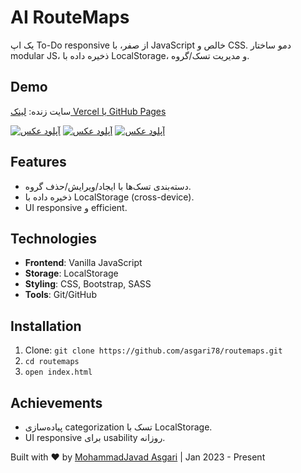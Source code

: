 # AI RouteMaps

یک اپ To-Do responsive از صفر، با JavaScript خالص و CSS. دمو ساختار modular JS، ذخیره داده با LocalStorage، و مدیریت تسک/گروه.

## Demo
سایت زنده: [لینک Vercel یا GitHub Pages](https://routemaps-424m.vercel.app)  


<a href="https://uupload.ir/view/screenshotrout1_kvf8.png" target="_blank"><img src="https://s6.uupload.ir/files/screenshotrout1_kvf8_thumb.png" border="0" alt="آپلود عکس" /></a>
<a href="https://uupload.ir/view/screenshotrout2_uy9.png" target="_blank"><img src="https://s6.uupload.ir/files/screenshotrout2_uy9_thumb.png" border="0" alt="آپلود عکس" /></a>
<a href="https://uupload.ir/view/screenshotrout3_xr6t.png" target="_blank"><img src="https://s6.uupload.ir/files/screenshotrout3_xr6t_thumb.png" border="0" alt="آپلود عکس" /></a>



## Features
- دسته‌بندی تسک‌ها با ایجاد/ویرایش/حذف گروه.
- ذخیره داده با LocalStorage (cross-device).
- UI responsive و efficient.

## Technologies
- **Frontend**: Vanilla JavaScript
- **Storage**: LocalStorage
- **Styling**: CSS, Bootstrap, SASS
- **Tools**: Git/GitHub

## Installation
1. Clone: `git clone https://github.com/asgari78/routemaps.git`
2. `cd routemaps`
3. `open index.html`

## Achievements
- پیاده‌سازی categorization تسک با LocalStorage.
- UI responsive برای usability روزانه.

Built with ❤️ by [MohammadJavad Asgari](https://github.com/asgari78) | Jan 2023 - Present